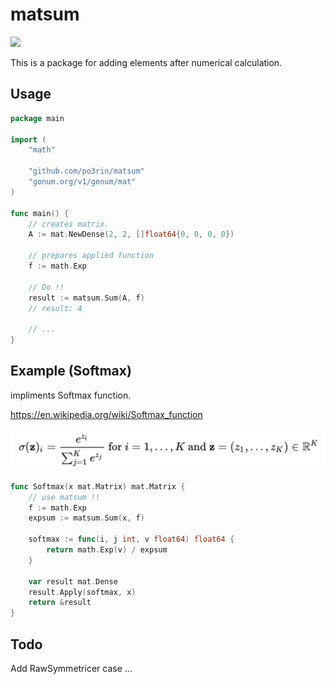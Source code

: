 # matsum

<img src="https://img.shields.io/badge/go-v1.12-blue.svg"/>

This is a package for adding elements after numerical calculation.

## Usage

```go
package main

import (
    "math"

    "github.com/po3rin/matsum"
	"gonum.org/v1/gonum/mat"
)

func main() {
    // creates matrix.
    A := mat.NewDense(2, 2, []float64{0, 0, 0, 0})

    // prepares applied function
    f := math.Exp

    // Do !!
    result := matsum.Sum(A, f)
    // result: 4

    // ...
}
```

## Example (Softmax)

impliments Softmax function.

https://en.wikipedia.org/wiki/Softmax_function

<img src="static/softmax.png">

```go
func Softmax(x mat.Matrix) mat.Matrix {
    // use matsum !!
    f := math.Exp
    expsum := matsum.Sum(x, f)

    softmax := func(i, j int, v float64) float64 {
        return math.Exp(v) / expsum
    }

    var result mat.Dense
    result.Apply(softmax, x)
    return &result
}
```

## Todo

Add RawSymmetricer case ...
